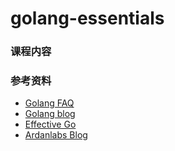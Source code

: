 # golang-essentials

### 课程内容


### 参考资料
- [Golang FAQ](https://golang.org/doc/faq)
- [Golang blog](https://blog.golang.org)
- [Effective Go](https://golang.org/doc/effective_go.html)
- [Ardanlabs Blog](https://www.ardanlabs.com/blog/)